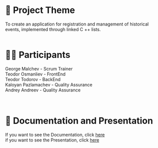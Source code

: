 # 📖 Project Theme
To create an application for registration and management of historical events, implemented through linked C ++ lists.
<br>
<br>

# 🙋‍♂️ Participants

George Malchev - Scrum Trainer <br>
Teodor Osmanliev - FrontEnd <br>
Teodor Todorov - BackEnd <br>
Kaloyan Pazlamachev - Quality Assurance <br>
Andrey Andreev - Quality Assurance <br>
<br>
<br>

# 📝 Documentation and Presentation
If you want to see the Documentation, click [here](https://codingburgas-my.sharepoint.com/:w:/g/personal/knpazlamachev19_codingburgas_bg/EbH-iwb3iBhJioMuOOep58sBtv7BNvHpS58FDybTLYeFZw?e=qSbOE0)  
if you want to see the Presentation, click [here](https://1drv.ms/p/s!AlFoNCNR5Wp-aQFV0CjY53u0o4s?e=cPNj7P)  
